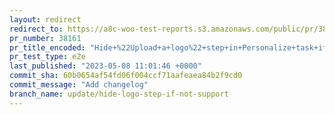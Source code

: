 ```yaml
---
layout: redirect
redirect_to: https://a8c-woo-test-reports.s3.amazonaws.com/public/pr/38161/e2e/index.html
pr_number: 38161
pr_title_encoded: "Hide+%22Upload+a+logo%22+step+in+Personalize+task+if+theme+doesn%27t+support+it"
pr_test_type: e2e
last_published: "2023-05-08 11:01:46 +0000"
commit_sha: 60b0654af54fd06f004ccf71aafeaea84b2f9cd0
commit_message: "Add changelog"
branch_name: update/hide-logo-step-if-not-support
---
```

